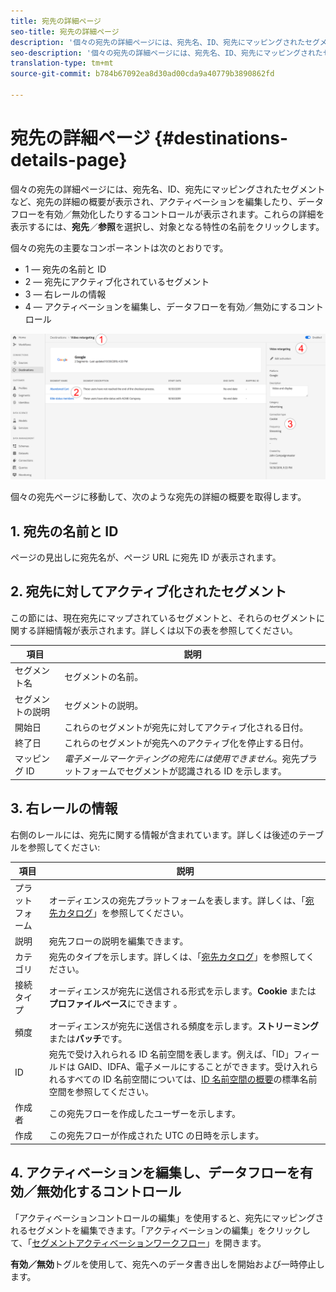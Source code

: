 ```yaml
---
title: 宛先の詳細ページ
seo-title: 宛先の詳細ページ
description: '個々の宛先の詳細ページには、宛先名、ID、宛先にマッピングされたセグメントなど、宛先の詳細の概要が表示され、アクティベーションを編集したり、データフローを有効／無効化したりするコントロールが表示されます。 '
seo-description: '個々の宛先の詳細ページには、宛先名、ID、宛先にマッピングされたセグメントなど、宛先の詳細の概要が表示され、アクティベーションを編集したり、データフローを有効／無効化したりするコントロールが表示されます。 '
translation-type: tm+mt
source-git-commit: b784b67092ea8d30ad00cda9a40779b3890862fd

---
```



# 宛先の詳細ページ {#destinations-details-page}

個々の宛先の詳細ページには、宛先名、ID、宛先にマッピングされたセグメントなど、宛先の詳細の概要が表示され、アクティベーションを編集したり、データフローを有効／無効化したりするコントロールが表示されます。これらの詳細を表示するには、**宛先**／**参照**&#x200B;を選択し、対象となる特性の名前をクリックします。

個々の宛先の主要なコンポーネントは次のとおりです。

* 1 — 宛先の名前と ID
* 2 — 宛先にアクティブ化されているセグメント
* 3 — 右レールの情報
* 4 — アクティベーションを編集し、データフローを有効／無効にするコントロール

![宛先ページ番号](/help/rtcdp/destinations/assets/destination-page-numbered.png)

個々の宛先ページに移動して、次のような宛先の詳細の概要を取得します。

## 1. 宛先の名前と ID

ページの見出しに宛先名が、ページ URL に宛先 ID が表示されます。

## 2. 宛先に対してアクティブ化されたセグメント

この節には、現在宛先にマップされているセグメントと、それらのセグメントに関する詳細情報が表示されます。詳しくは以下の表を参照してください。

| 項目 | 説明 |
---------|----------|
| セグメント名 | セグメントの名前。 |
| セグメントの説明 | セグメントの説明。 |
| 開始日 | これらのセグメントが宛先に対してアクティブ化される日付。 |
| 終了日 | これらのセグメントが宛先へのアクティブ化を停止する日付。 |
| マッピング ID | *電子メールマーケティングの宛先には使用できません*。宛先プラットフォームでセグメントが認識される ID を示します。 |

## 3. 右レールの情報

右側のレールには、宛先に関する情報が含まれています。詳しくは後述のテーブルを参照してください:

| 項目 | 説明 |
---------|----------|
| プラットフォーム | オーディエンスの宛先プラットフォームを表します。詳しくは、「[宛先カタログ](/help/rtcdp/destinations/destinations-catalog.md)」を参照してください。 |
| 説明 | 宛先フローの説明を編集できます。 |
| カテゴリ | 宛先のタイプを示します。詳しくは、「[宛先カタログ](/help/rtcdp/destinations/destinations-catalog.md)」を参照してください。 |
| 接続タイプ | オーディエンスが宛先に送信される形式を示します。**Cookie** または&#x200B;**プロファイルベース**&#x200B;にできます 。 |
| 頻度 | オーディエンスが宛先に送信される頻度を示します。**ストリーミング**&#x200B;または&#x200B;**バッチ**&#x200B;です。 |
| ID | 宛先で受け入れられる ID 名前空間を表します。例えば、「ID」フィールドは GAID、IDFA、電子メールにすることができます。受け入れられるすべての ID 名前空間については、[ID 名前空間の概要](https://www.adobe.io/apis/experienceplatform/home/profile-identity-segmentation/profile-identity-segmentation-services.html#!api-specification/markdown/narrative/technical_overview/identity_namespace_overview/identity_namespace_overview.md)の標準名前空間を参照してください。 |
| 作成者 | この宛先フローを作成したユーザーを示します。 |
| 作成 | この宛先フローが作成された UTC の日時を示します。 |

## 4. アクティベーションを編集し、データフローを有効／無効化するコントロール

「アクティベーションコントロールの編集」を使用すると、宛先にマッピングされるセグメントを編集できます。「アクティベーションの編集」をクリックして、「[セグメントアクティベーションワークフロー](/help/rtcdp/destinations/activate-destinations.md)」を開きます。

**有効／無効**&#x200B;トグルを使用して、宛先へのデータ書き出しを開始および一時停止します。